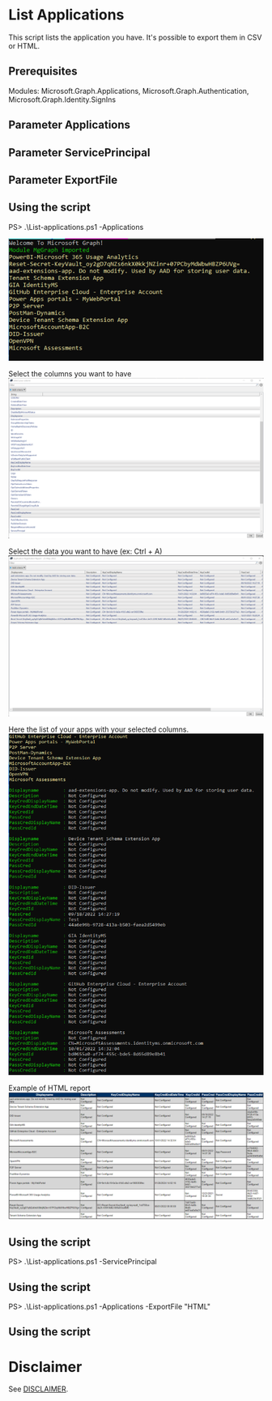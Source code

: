 # List Applications
This script lists the application you have. It's possible to export them in CSV or HTML.

## Prerequisites
Modules: Microsoft.Graph.Applications, Microsoft.Graph.Authentication, Microsoft.Graph.Identity.SignIns

## Parameter Applications


## Parameter ServicePrincipal


## Parameter ExportFile


## Using the script
PS> .\List-applications.ps1 -Applications

![image](./images/List-App-1.png)


Select the columns you want to have
![image](./images/List-App-2.png)


Select the data you want to have (ex: Ctrl + A)
![image](./images/List-App-3.png)


Here the list of your apps with your selected columns.
![image](./images/List-App-4.png)


Example of HTML report
![image](./images/List-App-HTML.png)


## Using the script
PS> .\List-applications.ps1 -ServicePrincipal

## Using the script
PS> .\List-applications.ps1 -Applications -ExportFile "HTML"

## Using the script

# Disclaimer
See [DISCLAIMER](./DISCLAIMER.md).